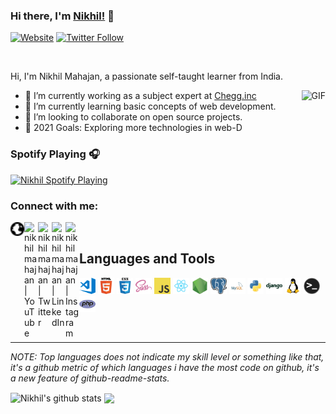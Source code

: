 ### Hi there, I'm [Nikhil!](https://nikhilmahajan.netlify.app/) 👋


[![Website](https://img.shields.io/website?label=Portfolio&style=for-the-badge&url=https%3A%2F%2Fcodestackr.com)](https://nikhilmahajan.netlify.app/)
[![Twitter Follow](https://img.shields.io/twitter/follow/Nikhil?color=1DA1F2&logo=twitter&style=for-the-badge)](https://twitter.com/NikhilM02742278)

<br />

Hi, I'm Nikhil Mahajan, a passionate self-taught learner from India.

<img align="right" alt="GIF" src="https://media.giphy.com/media/836HiJc7pgzy8iNXCn/giphy.gif" />

- 🔭 I’m currently working as a subject expert at [Chegg.inc](https://www.chegg.com/)
- 🌱 I’m currently learning basic concepts of web development.
- 👯 I’m looking to collaborate on open source projects.
- 🥅 2021 Goals: Exploring more technologies in web-D


### Spotify Playing 🎧

[<img src="https://now-playing-codestackr.vercel.app/api/spotify-playing" alt="Nikhil Spotify Playing" width="350" />](https://open.spotify.com/user/22fwmtv8hm03hx7v3fu9byah7)

### Connect with me:

[<img align="left" alt="nikhilmahajan" width="22px" src="https://raw.githubusercontent.com/iconic/open-iconic/master/svg/globe.svg" />][website]
[<img align="left" alt="nikhilmahajan | YouTube" width="22px" src="https://cdn.jsdelivr.net/npm/simple-icons@v3/icons/youtube.svg" />][youtube]
[<img align="left" alt="nikhilmahajan | Twitter" width="22px" src="https://cdn.jsdelivr.net/npm/simple-icons@v3/icons/twitter.svg" />][twitter]
[<img align="left" alt="nikhilmahajan | LinkedIn" width="22px" src="https://cdn.jsdelivr.net/npm/simple-icons@v3/icons/linkedin.svg" />][linkedin]
[<img align="left" alt="nikhilmahajan | Instagram" width="22px" src="https://cdn.jsdelivr.net/npm/simple-icons@v3/icons/instagram.svg" />][instagram]

</br>


## Languages and Tools 

<code><img width="26px" src="https://raw.githubusercontent.com/github/explore/80688e429a7d4ef2fca1e82350fe8e3517d3494d/topics/visual-studio-code/visual-studio-code.png"></code>
<code><img width="26px" src="https://raw.githubusercontent.com/github/explore/80688e429a7d4ef2fca1e82350fe8e3517d3494d/topics/html/html.png"></code>
<code><img width="26px" src="https://raw.githubusercontent.com/github/explore/80688e429a7d4ef2fca1e82350fe8e3517d3494d/topics/css/css.png"></code>
<code><img width="26px" src="https://raw.githubusercontent.com/github/explore/80688e429a7d4ef2fca1e82350fe8e3517d3494d/topics/sass/sass.png"></code>
<code><img width="26px" src="https://raw.githubusercontent.com/github/explore/80688e429a7d4ef2fca1e82350fe8e3517d3494d/topics/javascript/javascript.png"></code>
<code><img width="26px" src="https://raw.githubusercontent.com/github/explore/80688e429a7d4ef2fca1e82350fe8e3517d3494d/topics/react/react.png"></code>
<code><img width="26px" src="https://raw.githubusercontent.com/github/explore/80688e429a7d4ef2fca1e82350fe8e3517d3494d/topics/nodejs/nodejs.png"></code>
<code><img width="26px" src="https://raw.githubusercontent.com/github/explore/80688e429a7d4ef2fca1e82350fe8e3517d3494d/topics/postgresql/postgresql.png"></code>
<code><img width="26px" src="https://raw.githubusercontent.com/github/explore/80688e429a7d4ef2fca1e82350fe8e3517d3494d/topics/mysql/mysql.png"></code>
<code><img width="26px" src="https://raw.githubusercontent.com/github/explore/80688e429a7d4ef2fca1e82350fe8e3517d3494d/topics/python/python.png"></code>
<code><img width="26px" src="https://raw.githubusercontent.com/github/explore/80688e429a7d4ef2fca1e82350fe8e3517d3494d/topics/django/django.png"></code>
<code><img width="26px" src="https://raw.githubusercontent.com/github/explore/80688e429a7d4ef2fca1e82350fe8e3517d3494d/topics/linux/linux.png"></code>
<code><img width="26px" src="https://raw.githubusercontent.com/github/explore/80688e429a7d4ef2fca1e82350fe8e3517d3494d/topics/terminal/terminal.png"></code>
<code><img width="26px" src="https://raw.githubusercontent.com/github/explore/80688e429a7d4ef2fca1e82350fe8e3517d3494d/topics/php/php.png"></code>

<br />

---

*NOTE: Top languages does not indicate my skill level or something like that, it's a github metric of which languages i have the most code on github, it's a new feature of github-readme-stats.*

  <img align="center" src="https://github-readme-stats.vercel.app/api?username=nikhilmahajan918&show_icons=true&include_all_commits=true&theme=material-palenight" alt="Nikhil's github stats" />

  <img align="center" src="https://github-readme-stats.vercel.app/api/top-langs/?username=nikhilmahajan918&layout=compact&theme=material-palenight" />

  <!-- <p align="center">
  <img src="https://komarev.com/ghpvc/?username=nikhilmahajan918" />
  <img src="https://badges.pufler.dev/years/nikhilmahajan918?&logo=github&logoColor=yellow" />
  <img src="https://badges.pufler.dev/repos/nikhilmahajan918?&logo=github&logoColor=yellow" />
  <img src="https://badges.pufler.dev/commits/monthly/nikhilmahajan918?&logo=github&logoColor=yellow" /> -->


<!-- <details>
  <summary>:zap: GitHub Stats</summary>

  <img align="left" alt="codeSTACKr's GitHub Stats" src="https://github-readme-stats.vercel.app/api?username=nikhilmahajan918&show_icons=true&hide_border=true" />

</details> -->

[website]: https://nikhilmahajan.netlify.app/
[twitter]: https://twitter.com/NikhilM02742278
[youtube]: https://www.youtube.com/channel/UCjulFsby85YY6mN06ThPB_Q
[instagram]: https://www.instagram.com/nikhil_918/
[linkedin]: https://www.linkedin.com/in/nikhil-mahajan-92b9631a0/
[facebook]: https://www.facebook.com/profile.php?id=100008448643097